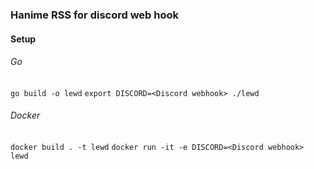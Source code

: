 ### Hanime RSS for discord web hook

#### Setup

###### Go
`go build -o lewd`
`export DISCORD=<Discord webhook> ./lewd`

###### Docker
`docker build . -t lewd`
`docker run -it -e DISCORD=<Discord webhook> lewd`